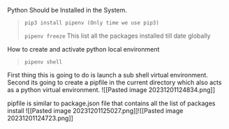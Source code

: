 
Python Should be Installed in the System.

> `pip3 install pipenv (Only time we use pip3) `
> 
> `pipenv freeze` This list all the packages installed till date globally 

How to create and activate python local environment
> `pipenv shell`

First thing this is going to do is launch a sub shell virtual environment.
Second its going to create a pipfile in the current directory which also acts as a python virtual environment.
![[Pasted image 20231201124834.png]]

pipfile is similar to package.json file that contains all the list of packages install 
![[Pasted image 20231201125027.png]]![[Pasted image 20231201124723.png]]
